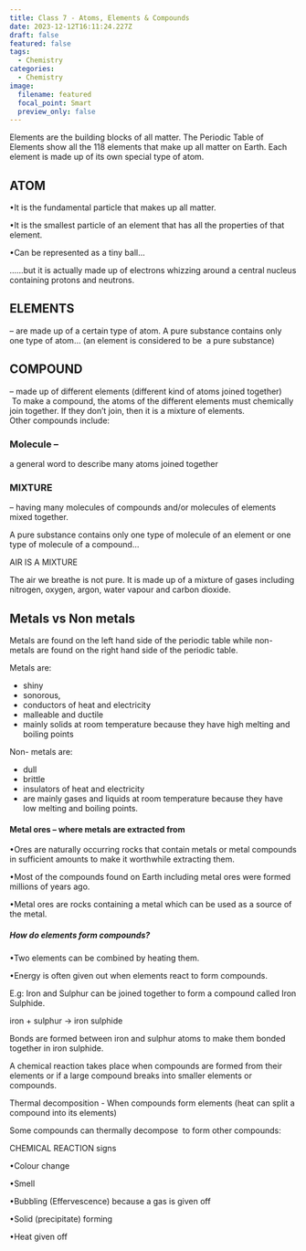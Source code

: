 ```yaml
---
title: Class 7 - Atoms, Elements & Compounds
date: 2023-12-12T16:11:24.227Z
draft: false
featured: false
tags:
  - Chemistry
categories:
  - Chemistry
image:
  filename: featured
  focal_point: Smart
  preview_only: false
---
```

<!--StartFragment-->

Elements are the building blocks of all matter. The Periodic Table of Elements show all the 118 elements that make up all matter on Earth. Each element is made up of its own special type of atom.

<!--EndFragment-->

## ATOM

<!--StartFragment-->

•It is the fundamental particle that makes up all matter.

•It is the smallest particle of an element that has all the properties of that element.

•Can be represented as a tiny ball…

<!--EndFragment-->

<!--StartFragment-->

……but it is actually made up of electrons whizzing around a central nucleus containing protons and neutrons.

<!--EndFragment-->

<!--StartFragment-->

## ELEMENTS

– are made up of a certain type of atom. A pure substance contains only one type of atom… (an element is considered to be  a pure substance)

<!--StartFragment-->

## COMPOUND

– made up of different elements (different kind of atoms joined together)\
 To make a compound, the atoms of the different elements must chemically join together. If they don’t join, then it is a mixture of elements. \
Other compounds include:

<!--EndFragment-->

<!--StartFragment-->

### Molecule –

a general word to describe many atoms joined together



### MIXTURE

– having many molecules of compounds and/or molecules of elements mixed together.

<!--EndFragment-->

<!--StartFragment-->

A pure substance contains only one type of molecule of an element or one type of molecule of a compound…

AIR IS A MIXTURE

The air we breathe is not pure. It is made up of a mixture of gases including nitrogen, oxygen, argon, water vapour and carbon dioxide.

<!--EndFragment-->



## Metals vs Non metals

M﻿etals are found on the left hand side of the periodic table while non-metals are found on the right hand side of the periodic table. 

M﻿etals are: 

* shiny 
* sonorous,
* c﻿onductors of heat and electricity
* malleable and ductile
* mainly solids at room temperature because they have high melting and boiling points

N﻿on- metals are:

* d﻿ull
* b﻿rittle
* i﻿nsulators of heat and electricity
* are mainly gases and liquids at room temperature because they have low melting and boiling points.



#### Metal ores – where metals are extracted from

<!--EndFragment--><!--StartFragment-->

•Ores are naturally occurring rocks that contain metals or metal compounds in sufficient amounts to make it worthwhile extracting them.

•Most of the compounds found on Earth including metal ores were formed millions of years ago.

•Metal ores are rocks containing a metal which can be used as a source of the metal.

<!--StartFragment-->

##### How do elements form compounds?

<!--EndFragment--><!--StartFragment-->

•Two elements can be combined by heating them.

•Energy is often given out when elements react to form compounds.

E.g: Iron and Sulphur can be joined together to form a compound called Iron Sulphide.

iron + sulphur → iron sulphide

Bonds are formed between iron and sulphur atoms to make them bonded together in iron sulphide.

A﻿ chemical reaction takes place when compounds are formed from their elements or if a large compound breaks into smaller elements or compounds.

Thermal decomposition - When compounds form elements (heat can split a compound into its elements)

Some compounds can thermally decompose  to form other compounds:



CHEMICAL REACTION signs

<!--EndFragment--><!--StartFragment-->

•Colour change

•Smell

•Bubbling (Effervescence) because a gas is given off

•Solid (precipitate) forming

•Heat given off